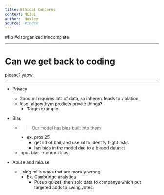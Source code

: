 ```yaml
---
title: Ethical Concerns 
context: ML301
author:  Huxley
source:  #index
---
```


#flo 
#disorganized #incomplete

---

# Can we get back to coding 
please? yaow. 

---


- Privacy
	- Good ml requires lots of data, so inherent leads to violation
	- Also, algorythym predicts private things?
		- Target example. 
		
- Bias 
	- > Our model has bias built into them 
		- ex. prop 25
			- get rid of bail, and use ml to identify flight risks
			- has bias in the model due to a biased dataset
	- Input bias -> output bias 
	
- Abuse and misuse 
	- Using ml in ways that are morally wrong 
		- Ex. Cambridge analytica
			- Put up quizes, then sold data to companys which put targeted adds to swing votes. 


















